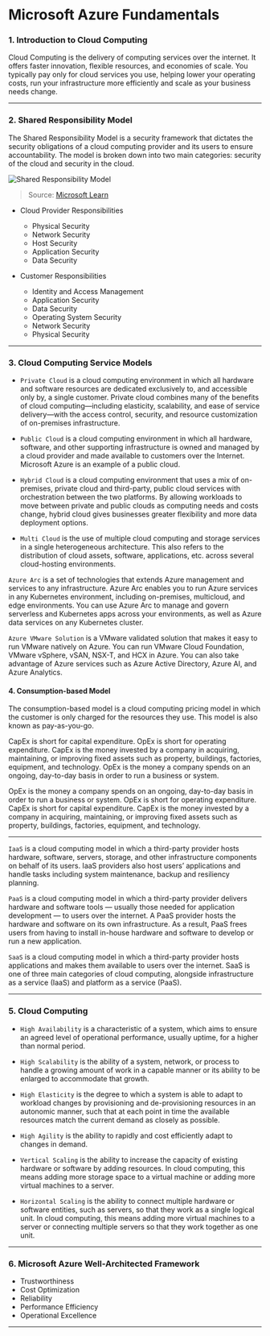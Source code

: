 # Microsoft Azure Fundamentals

### 1. Introduction to Cloud Computing

Cloud Computing is the delivery of computing services over the internet. It offers faster innovation, flexible resources, and economies of scale. You typically pay only for cloud services you use, helping lower your operating costs, run your infrastructure more efficiently and scale as your business needs change.

---

### 2. Shared Responsibility Model

The Shared Responsibility Model is a security framework that dictates the security obligations of a cloud computing provider and its users to ensure accountability. The model is broken down into two main categories: security of the cloud and security in the cloud.

![Shared Responsibility Model](https://learn.microsoft.com/tr-tr/training/wwl-azure/describe-cloud-compute/media/shared-responsibility-b3829bfe.svg)

> Source: [Microsoft Learn](https://learn.microsoft.com/tr-tr/training/modules/describe-cloud-compute/4-describe-shared-responsibility-model)

- Cloud Provider Responsibilities

  - Physical Security
  - Network Security
  - Host Security
  - Application Security
  - Data Security

- Customer Responsibilities
  - Identity and Access Management
  - Application Security
  - Data Security
  - Operating System Security
  - Network Security
  - Physical Security

---

### 3. Cloud Computing Service Models

- `Private Cloud` is a cloud computing environment in which all hardware and software resources are dedicated exclusively to, and accessible only by, a single customer. Private cloud combines many of the benefits of cloud computing—including elasticity, scalability, and ease of service delivery—with the access control, security, and resource customization of on-premises infrastructure.

- `Public Cloud` is a cloud computing environment in which all hardware, software, and other supporting infrastructure is owned and managed by a cloud provider and made available to customers over the Internet. Microsoft Azure is an example of a public cloud.

- `Hybrid Cloud` is a cloud computing environment that uses a mix of on-premises, private cloud and third-party, public cloud services with orchestration between the two platforms. By allowing workloads to move between private and public clouds as computing needs and costs change, hybrid cloud gives businesses greater flexibility and more data deployment options.

- `Multi Cloud` is the use of multiple cloud computing and storage services in a single heterogeneous architecture. This also refers to the distribution of cloud assets, software, applications, etc. across several cloud-hosting environments.

`Azure Arc` is a set of technologies that extends Azure management and services to any infrastructure. Azure Arc enables you to run Azure services in any Kubernetes environment, including on-premises, multicloud, and edge environments. You can use Azure Arc to manage and govern serverless and Kubernetes apps across your environments, as well as Azure data services on any Kubernetes cluster.

`Azure VMware Solution` is a VMware validated solution that makes it easy to run VMware natively on Azure. You can run VMware Cloud Foundation, VMware vSphere, vSAN, NSX-T, and HCX in Azure. You can also take advantage of Azure services such as Azure Active Directory, Azure AI, and Azure Analytics.

#### 4. Consumption-based Model

The consumption-based model is a cloud computing pricing model in which the customer is only charged for the resources they use. This model is also known as pay-as-you-go.

CapEx is short for capital expenditure. OpEx is short for operating expenditure. CapEx is the money invested by a company in acquiring, maintaining, or improving fixed assets such as property, buildings, factories, equipment, and technology. OpEx is the money a company spends on an ongoing, day-to-day basis in order to run a business or system.

OpEx is the money a company spends on an ongoing, day-to-day basis in order to run a business or system. OpEx is short for operating expenditure. CapEx is short for capital expenditure. CapEx is the money invested by a company in acquiring, maintaining, or improving fixed assets such as property, buildings, factories, equipment, and technology.

---

`IaaS` is a cloud computing model in which a third-party provider hosts hardware, software, servers, storage, and other infrastructure components on behalf of its users. IaaS providers also host users’ applications and handle tasks including system maintenance, backup and resiliency planning.

`PaaS` is a cloud computing model in which a third-party provider delivers hardware and software tools — usually those needed for application development — to users over the internet. A PaaS provider hosts the hardware and software on its own infrastructure. As a result, PaaS frees users from having to install in-house hardware and software to develop or run a new application.

`SaaS` is a cloud computing model in which a third-party provider hosts applications and makes them available to users over the internet. SaaS is one of three main categories of cloud computing, alongside infrastructure as a service (IaaS) and platform as a service (PaaS).

---

### 5. Cloud Computing

- `High Availability` is a characteristic of a system, which aims to ensure an agreed level of operational performance, usually uptime, for a higher than normal period.

- `High Scalability` is the ability of a system, network, or process to handle a growing amount of work in a capable manner or its ability to be enlarged to accommodate that growth.

- `High Elasticity` is the degree to which a system is able to adapt to workload changes by provisioning and de-provisioning resources in an autonomic manner, such that at each point in time the available resources match the current demand as closely as possible.

- `High Agility` is the ability to rapidly and cost efficiently adapt to changes in demand.

- `Vertical Scaling` is the ability to increase the capacity of existing hardware or software by adding resources. In cloud computing, this means adding more storage space to a virtual machine or adding more virtual machines to a server.

- `Horizontal Scaling` is the ability to connect multiple hardware or software entities, such as servers, so that they work as a single logical unit. In cloud computing, this means adding more virtual machines to a server or connecting multiple servers so that they work together as one unit.

---

### 6. Microsoft Azure Well-Architected Framework

- Trustworthiness
- Cost Optimization
- Reliability
- Performance Efficiency
- Operational Excellence

---
